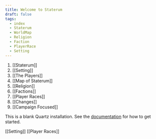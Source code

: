 ```yaml
---
title: Welcome to Staterum
draft: false
tags:
  - index
  - Staterum
  - WorldMap
  - Religion
  - Faction
  - PlayerRace
  - Setting
---
```

1. [[Staterum]]
2. [[Setting]]
3. [[The Players]]
4. [[Map of Staterum]]
5. [[Religion]]
6. [[Factions]]
7. [[Player Races]]
8. [[Changes]]
9. [[Campaign Focused]]

This is a blank Quartz installation.
See the [documentation](https://quartz.jzhao.xyz) for how to get started.

[[Setting]] 
[[Player Races]]
